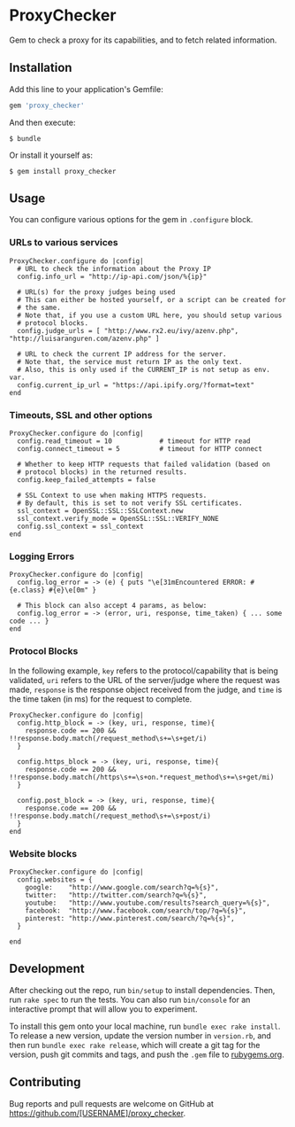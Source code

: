 # ProxyChecker

Gem to check a proxy for its capabilities, and to fetch related information.

## Installation

Add this line to your application's Gemfile:

```ruby
gem 'proxy_checker'
```

And then execute:

    $ bundle

Or install it yourself as:

    $ gem install proxy_checker

## Usage

You can configure various options for the gem in `.configure` block.

### URLs to various services

```
ProxyChecker.configure do |config|
  # URL to check the information about the Proxy IP
  config.info_url = "http://ip-api.com/json/%{ip}"

  # URL(s) for the proxy judges being used
  # This can either be hosted yourself, or a script can be created for
  # the same.
  # Note that, if you use a custom URL here, you should setup various
  # protocol blocks.
  config.judge_urls = [ "http://www.rx2.eu/ivy/azenv.php", "http://luisaranguren.com/azenv.php" ]

  # URL to check the current IP address for the server.
  # Note that, the service must return IP as the only text.
  # Also, this is only used if the CURRENT_IP is not setup as env. var.
  config.current_ip_url = "https://api.ipify.org/?format=text"
end
```

### Timeouts, SSL and other options

```
ProxyChecker.configure do |config|
  config.read_timeout = 10            # timeout for HTTP read
  config.connect_timeout = 5          # timeout for HTTP connect

  # Whether to keep HTTP requests that failed validation (based on
  # protocol blocks) in the returned results.
  config.keep_failed_attempts = false

  # SSL Context to use when making HTTPS requests.
  # By default, this is set to not verify SSL certificates.
  ssl_context = OpenSSL::SSL::SSLContext.new
  ssl_context.verify_mode = OpenSSL::SSL::VERIFY_NONE
  config.ssl_context = ssl_context
end
```

### Logging Errors

```
ProxyChecker.configure do |config|
  config.log_error = -> (e) { puts "\e[31mEncountered ERROR: #{e.class} #{e}\e[0m" }

  # This block can also accept 4 params, as below:
  config.log_error = -> (error, uri, response, time_taken) { ... some code ... }
end
```

### Protocol Blocks

In the following example, `key` refers to the protocol/capability that
is being validated, `uri` refers to the URL of the server/judge where
the request was made, `response` is the response object received from
the judge, and `time` is the time taken (in ms) for the request to
complete.

```
ProxyChecker.configure do |config|
  config.http_block = -> (key, uri, response, time){
    response.code == 200 && !!response.body.match(/request_method\s+=\s+get/i)
  }

  config.https_block = -> (key, uri, response, time){
    response.code == 200 && !!response.body.match(/https\s+=\s+on.*request_method\s+=\s+get/mi)
  }

  config.post_block = -> (key, uri, response, time){
    response.code == 200 && !!response.body.match(/request_method\s+=\s+post/i)
  }
end
```

### Website blocks

```
ProxyChecker.configure do |config|
  config.websites = {
    google:    "http://www.google.com/search?q=%{s}",
    twitter:   "http://twitter.com/search?q=%{s}",
    youtube:   "http://www.youtube.com/results?search_query=%{s}",
    facebook:  "http://www.facebook.com/search/top/?q=%{s}",
    pinterest: "http://www.pinterest.com/search/?q=%{s}",
  }

end
```

## Development

After checking out the repo, run `bin/setup` to install dependencies. Then, run `rake spec` to run the tests. You can also run `bin/console` for an interactive prompt that will allow you to experiment.

To install this gem onto your local machine, run `bundle exec rake install`. To release a new version, update the version number in `version.rb`, and then run `bundle exec rake release`, which will create a git tag for the version, push git commits and tags, and push the `.gem` file to [rubygems.org](https://rubygems.org).

## Contributing

Bug reports and pull requests are welcome on GitHub at https://github.com/[USERNAME]/proxy_checker.

